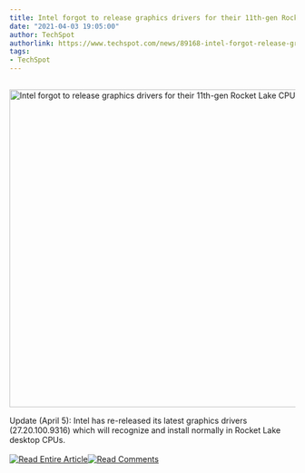 ```yaml
---
title: Intel forgot to release graphics drivers for their 11th-gen Rocket Lake CPUs
date: "2021-04-03 19:05:00"
author: TechSpot
authorlink: https://www.techspot.com/news/89168-intel-forgot-release-graphics-drivers-their-11th-gen.html
tags:
- TechSpot
---
```

<a href="https://www.techspot.com/news/89168-intel-forgot-release-graphics-drivers-their-11th-gen.html" target="_blank"><img src="https://static.techspot.com/images2/news/ts3_thumbs/2021/04/2021-04-03-ts3_thumbs-770.jpg" width="800" height="560" style="padding: 15px 0" title="Intel forgot to release graphics drivers for their 11th-gen Rocket Lake CPUs" /></a><br />Update (April 5): Intel has re-released its latest graphics drivers (27.20.100.9316) which will recognize and install normally in Rocket Lake desktop CPUs.<br /><br /><a href="https://www.techspot.com/news/89168-intel-forgot-release-graphics-drivers-their-11th-gen.html"><img src="https://static.techspot.com/images/rss/rss_buttons_01.png" border="0" alt="Read Entire Article" /></a><a href="https://www.techspot.com/news/89168-intel-forgot-release-graphics-drivers-their-11th-gen.html#comments"><img src="https://static.techspot.com/images/rss/rss_buttons_02.png" border="0" alt="Read Comments" /></a><br /><br />